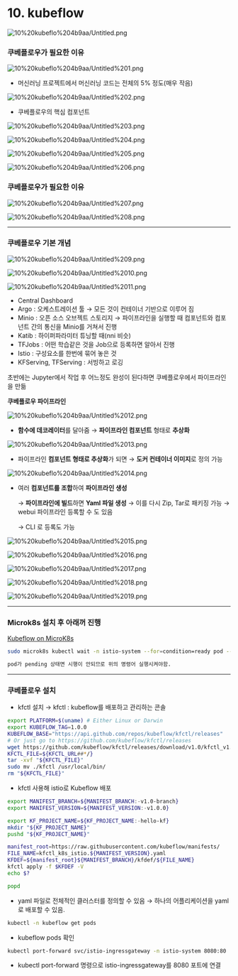 # 10. kubeflow

![10%20kubeflo%204b9aa/Untitled.png](10%20kubeflo%204b9aa/Untitled.png)

### 쿠베플로우가 필요한 이유

![10%20kubeflo%204b9aa/Untitled%201.png](10%20kubeflo%204b9aa/Untitled%201.png)

- 머신러닝 프로젝트에서 머신러닝 코드는 전체의 5% 정도(매우 작음)

![10%20kubeflo%204b9aa/Untitled%202.png](10%20kubeflo%204b9aa/Untitled%202.png)

- 쿠베플로우의 핵심 컴포넌트

![10%20kubeflo%204b9aa/Untitled%203.png](10%20kubeflo%204b9aa/Untitled%203.png)

![10%20kubeflo%204b9aa/Untitled%204.png](10%20kubeflo%204b9aa/Untitled%204.png)

![10%20kubeflo%204b9aa/Untitled%205.png](10%20kubeflo%204b9aa/Untitled%205.png)

![10%20kubeflo%204b9aa/Untitled%206.png](10%20kubeflo%204b9aa/Untitled%206.png)

### 쿠베플로우가 필요한 이유

![10%20kubeflo%204b9aa/Untitled%207.png](10%20kubeflo%204b9aa/Untitled%207.png)

![10%20kubeflo%204b9aa/Untitled%208.png](10%20kubeflo%204b9aa/Untitled%208.png)

---

### 쿠베플로우 기본 개념

![10%20kubeflo%204b9aa/Untitled%209.png](10%20kubeflo%204b9aa/Untitled%209.png)

![10%20kubeflo%204b9aa/Untitled%2010.png](10%20kubeflo%204b9aa/Untitled%2010.png)

![10%20kubeflo%204b9aa/Untitled%2011.png](10%20kubeflo%204b9aa/Untitled%2011.png)

- Central Dashboard
- Argo : 오케스트레이션 툴
→ 모든 것이 컨테이너 기반으로 이루어 짐
- Minio : 오픈 소스 오브젝트 스토리지
→ 파이프라인을 실행할 때 컴포넌트와 컴포넌트 간의 통신을 Minio를 거쳐서 진행
- Katib : 하이퍼파라미터 튜닝할 때(nni 비슷)
- TFJobs : 어떤 학습같은 것을 Job으로 등록하면 알아서 진행
- Istio : 구성요소를 한번에 묶어 놓은 것
- KFServing, TFServing : 서빙하고 로깅

초반에는 Jupyter에서 작업 후 어느정도 완성이 된다하면 쿠베플로우에서 파이프라인을 만듦

**쿠베플로우 파이프라인**

![10%20kubeflo%204b9aa/Untitled%2012.png](10%20kubeflo%204b9aa/Untitled%2012.png)

- **함수에 데코레이터**를 달아줌
→ **파이프라인 컴포넌트** 형태로 **추상화**

![10%20kubeflo%204b9aa/Untitled%2013.png](10%20kubeflo%204b9aa/Untitled%2013.png)

- 파이프라인 **컴포넌트 형태로 추상화**가 되면
→ **도커 컨테이너 이미지**로 정의 가능

![10%20kubeflo%204b9aa/Untitled%2014.png](10%20kubeflo%204b9aa/Untitled%2014.png)

- 여러 **컴포넌트를 조합**하여 **파이프라인 생성**
    
    → **파이프라인에 빌드**하면 **Yaml 파일 생성**
    → 이를 다시  Zip, Tar로 패키징 가능
    → webui 파이프라인 등록할 수 도 있음
    
    → CLI 로 등록도 가능
    

![10%20kubeflo%204b9aa/Untitled%2015.png](10%20kubeflo%204b9aa/Untitled%2015.png)

![10%20kubeflo%204b9aa/Untitled%2016.png](10%20kubeflo%204b9aa/Untitled%2016.png)

![10%20kubeflo%204b9aa/Untitled%2017.png](10%20kubeflo%204b9aa/Untitled%2017.png)

![10%20kubeflo%204b9aa/Untitled%2018.png](10%20kubeflo%204b9aa/Untitled%2018.png)

![10%20kubeflo%204b9aa/Untitled%2019.png](10%20kubeflo%204b9aa/Untitled%2019.png)

---

### Microk8s 설치 후 아래꺼 진행

[Kubeflow on MicroK8s](https://www.kubeflow.org/docs/distributions/microk8s/kubeflow-on-microk8s/)

```bash
sudo microk8s kubectl wait -n istio-system --for=condition=ready pod --all

pod가 pending 상태면 시행이 안되므로 위의 명령어 실행시켜야함.
```

---

### 쿠베플로우 설치

- kfctl 설치
→ kfctl : kubeflow를 배포하고 관리하는 콘솔

```bash
export PLATFORM=$(uname) # Either Linux or Darwin
export KUBEFLOW_TAG=1.0.0
KUBEFLOW_BASE="https://api.github.com/repos/kubeflow/kfctl/releases"
# Or just go to https://github.com/kubeflow/kfctl/releases
wget https://github.com/kubeflow/kfctl/releases/download/v1.0/kfctl_v1.0-0-g94c35cf_darwin.tar.gz
KFCTL_FILE=${KFCTL_URL##*/}
tar -xvf "${KFCTL_FILE}"
sudo mv ./kfctl /usr/local/bin/
rm "${KFCTL_FILE}"
```

- kfctl 사용해 istio로 Kubeflow 배포

```bash
export MANIFEST_BRANCH=${MANIFEST_BRANCH:-v1.0-branch}
export MANIFEST_VERSION=${MANIFEST_VERSION:-v1.0.0}

export KF_PROJECT_NAME=${KF_PROJECT_NAME:-hello-kf}
mkdir "${KF_PROJECT_NAME}"
pushd "${KF_PROJECT_NAME}"

manifest_root=https://raw.githubusercontent.com/kubeflow/manifests/
FILE_NAME=kfctl_k8s_istio.${MANIFEST_VERSION}.yaml
KFDEF=${manifest_root}${MANIFEST_BRANCH}/kfdef/${FILE_NAME}
kfctl apply -f $KFDEF -V
echo $?

popd
```

- yaml 파일로 전체적인 클러스터를 정의할 수 있음
→ 하나의 어플리케이션을 yaml 로 배포할 수 있음.

```bash
kubectl -n kubeflow get pods
```

- kubeflow pods 확인

```bash
kubectl port-forward svc/istio-ingressgateway -n istio-system 8080:80
```

- kubectl port-forward 명령으로 istio-ingressgateway를 8080 포트에 연결